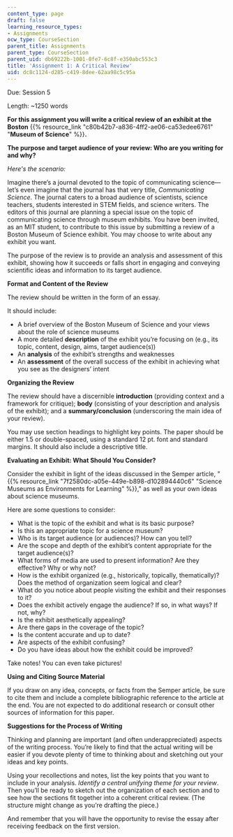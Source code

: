 ```yaml
---
content_type: page
draft: false
learning_resource_types:
- Assignments
ocw_type: CourseSection
parent_title: Assignments
parent_type: CourseSection
parent_uid: db69222b-1001-0fe7-6c8f-e350abc553c3
title: 'Assignment 1: A Critical Review'
uid: dc8c1124-d285-c419-8dee-62aa98c5c95a
---
```

Due: Session 5

Length: ~1250 words

**For this assignment you will write a critical review of an exhibit at the Boston** {{% resource_link "c80b42b7-a836-4ff2-ae06-ca53edee6761" "**Museum of Science**" %}}**.**

**The purpose and target audience of your review: Who are you writing for and why?**

*Here's the scenario:*

Imagine there’s a journal devoted to the topic of communicating science—let’s even imagine that the journal has that very title, *Communicating Science*. The journal caters to a broad audience of scientists, science teachers, students interested in STEM fields, and science writers. The editors of this journal are planning a special issue on the topic of communicating science through museum exhibits. You have been invited, as an MIT student, to contribute to this issue by submitting a review of a Boston Museum of Science exhibit. You may choose to write about any exhibit you want.

The purpose of the review is to provide an analysis and assessment of this exhibit, showing how it succeeds or falls short in engaging and conveying scientific ideas and information to its target audience.

**Format and Content of the Review**

The review should be written in the form of an essay.

It should include:

- A brief overview of the Boston Museum of Science and your views about the role of science museums
- A more detailed **description** of the exhibit you’re focusing on (e.g., its topic, content, design, aims, target audience(s))
- An **analysis** of the exhibit’s strengths and weaknesses
- An **assessment** of the overall success of the exhibit in achieving what you see as the designers’ intent

**Organizing the Review**

The review should have a discernible **introduction** (providing context and a framework for critique); **body** (consisting of your description and analysis of the exhibit); and a **summary/conclusion** (underscoring the main idea of your review).

You may use section headings to highlight key points. The paper should be either 1.5 or double-spaced, using a standard 12 pt. font and standard margins. It should also include a descriptive title.

**Evaluating an Exhibit: What Should You Consider?**

Consider the exhibit in light of the ideas discussed in the Semper article, "{{% resource_link "7f2580dc-a05e-449e-b898-d102894440c6" "Science Museums as Environments for Learning" %}}," as well as your own ideas about science museums.

Here are some questions to consider:

- What is the topic of the exhibit and what is its basic purpose?
- Is this an appropriate topic for a science museum?
- Who is its target audience (or audiences)? How can you tell?
- Are the scope and depth of the exhibit’s content appropriate for the target audience(s)?
- What forms of media are used to present information? Are they effective? Why or why not?
- How is the exhibit organized (e.g., historically, topically, thematically)? Does the method of organization seem logical and clear?
- What do you notice about people visiting the exhibit and their responses to it?
- Does the exhibit actively engage the audience? If so, in what ways? If not, why?
- Is the exhibit aesthetically appealing?
- Are there gaps in the coverage of the topic?
- Is the content accurate and up to date?
- Are aspects of the exhibit confusing?
- Do you have ideas about how the exhibit could be improved?

Take notes! You can even take pictures!

**Using and Citing Source Material**

If you draw on any idea, concepts, or facts from the Semper article, be sure to cite them and include a complete bibliographic reference to the article at the end. You are not expected to do additional research or consult other sources of information for this paper.

**Suggestions for the Process of Writing**

Thinking and planning are important (and often underappreciated) aspects of the writing process. You’re likely to find that the actual writing will be easier if you devote plenty of time to thinking about and sketching out your ideas and key points.

Using your recollections and notes, list the key points that you want to include in your analysis. *Identify a central unifying theme for your review*. Then you’ll be ready to sketch out the organization of each section and to see how the sections fit together into a coherent critical review. (The structure might change as you’re drafting the piece.)

And remember that you will have the opportunity to revise the essay after receiving feedback on the first version.